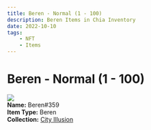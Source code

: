 ```yaml
---
title: Beren - Normal (1 - 100)
description: Beren Items in Chia Inventory
date: 2022-10-10
tags:
    - NFT
    - Items
---
```


# Beren - Normal (1 - 100)
<div class="item_thumbnail">
<img loading="lazy" src="https://lywn4gdaviawqbpjgbibanbgrs4f2vwlrw3r5nmifoirqswipvdq.arweave.net/XizeGGCqAWgF6TBQEDQmjLhdVsuNtx61iCuRGErIfUc"><br/>
<div><strong>Name:</strong> Beren#359</div>
<div><strong>Item Type:</strong> Beren</div>
<div><strong>Collection:</strong> <a href="https://www.spacescan.io/xch/nft/collection/col1lend2dcn558km4wcwta4xnkfv3xpcmlp9kyt0m909emvfxechlyqdl5ndg">City Illusion</a></div>
</div>

